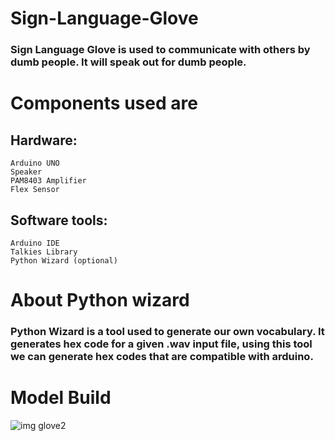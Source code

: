 # Sign-Language-Glove
###  Sign Language Glove is used to communicate with others by dumb people. It will speak out for dumb people. 

# Components used are
  ## Hardware:
    Arduino UNO
    Speaker
    PAM8403 Amplifier
    Flex Sensor

  ## Software tools:
    Arduino IDE
    Talkies Library
    Python Wizard (optional)
    
# About Python wizard
###  Python Wizard is a tool used to generate our own vocabulary. It generates hex code for a given .wav input file, using this tool we can generate hex codes that are compatible     with arduino.

# Model Build
![img glove2](https://user-images.githubusercontent.com/56586584/153740921-050f162a-9bb2-47a8-be3a-3da6a18210aa.jpg)
